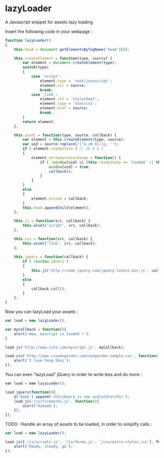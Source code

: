 lazyLoader
==========

A Javascript snippet for assets lazy loading

Insert the following code in your webpage :

```javascript
function lazyLoader()
{
	this.head = document.getElementsByTagName('head')[0];

	this.createElement = function(type, source) {
		var element = document.createElement(type);
		switch(type)
		{
			case 'script':
				element.type = 'text/javascript';
				element.src = source;
				break;
			case 'link':
				element.rel = 'stylesheet';
				element.type = 'text/css';
				element.href = source;
				break;
		}
		return element;
	};

	this.asset = function(type, source, callback) {
		var element = this.createElement(type, source);
		var uid = source.replace(/[^a-z0-9]/ig, '');
		if ( element.readyState ) // IE 6 & 7
		{
			element.onreadystatechange = function() {
				if ( !window[uid] && (this.readyState == 'loaded' || this.readyState == 'complete') ) {
					window[uid] = true;
					callback();
				}
			}
		}
		else
		{
			element.onload = callback;
		}
		this.head.appendChild(element);
	};

	this.js = function(src, callback) {
		this.asset('script', src, callback);
	};

	this.css = function(src, callback) {
		this.asset('link', src, callback);
	};
	
	this.jquery = function(callback) {
		if ( !window.jQuery )
		{
			this.js('http://code.jquery.com/jquery-latest.min.js', callback);
		}
		else
		{
			callback.call();
		}
	};
}
```

Now you can lazyLoad your assets :

```javascript
var load = new lazyLoader();

var myCallback = function(){
	alert('Wow, myscript is loaded !');
}

load.js('http://www.site.com/myscript.js', myCallback);

load.css('http://www.csszengarden.com/zengarden-sample.css', function(){
	alert('I love Feng-Shui');
});
```

You can even "lazyLoad" jQuery in order to write less and do more :

```javascript
var load = new lazyLoader();

load.jquery(function(){
	$('body').append('<h1>jQuery is now avalaible</h1>');
	load.js('/js/fireworks.js', function(){
		alert('Kaboom');
	});
});
```

TODO : Handle an array of assets to be loaded, in order to simplify calls :
```javascript
var load = new lazyLoader();

load.js(['/js/scripts.js', '/js/forms.js', '/css/extra-styles.css'], function(){
	alert('Ready, steady, go');
});
```